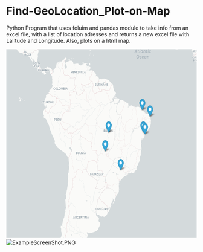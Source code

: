 # Find-GeoLocation_Plot-on-Map
 Python Program that uses foluim and pandas module to take info from an excel file, with a list of location adresses and returns a new excel file with Lalitude and Longitude.
 Also, plots on a html map.
 
 <img src="ExampleScreenShot.PNG" Height = 500>
 <img src="/RaphaelLMendes/Find-GeoLocation-Plot-on-Map/blob/main/ExampleScreenShot.PNG?raw=true" alt="ExampleScreenShot.PNG">


